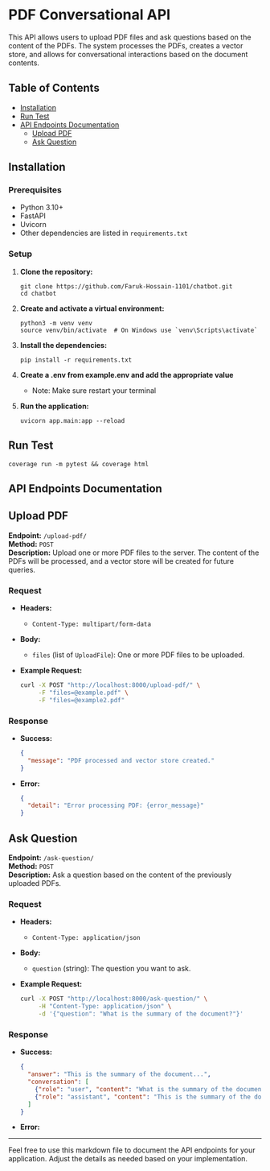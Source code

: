 # PDF Conversational API

This API allows users to upload PDF files and ask questions based on the content of the PDFs. The system processes the PDFs, creates a vector store, and allows for conversational interactions based on the document contents.

## Table of Contents
- [Installation](#installation)
- [Run Test](#run-test)
- [API Endpoints Documentation](#api-endpoints-documentation)
  - [Upload PDF](#upload-pdf)
  - [Ask Question](#ask-question)
  
## Installation

### Prerequisites
- Python 3.10+
- FastAPI
- Uvicorn
- Other dependencies are listed in `requirements.txt`

### Setup

1. **Clone the repository:**
   ```
   git clone https://github.com/Faruk-Hossain-1101/chatbot.git
   cd chatbot
   ```

2. **Create and activate a virtual environment:**
    ```
    python3 -m venv venv
    source venv/bin/activate  # On Windows use `venv\Scripts\activate`
    ```

3. **Install the dependencies:**
    ```
    pip install -r requirements.txt
    ```
4. **Create a .env from example.env and add the appropriate value**

   - Note: Make sure restart your terminal

5. **Run the application:**
    ```
    uvicorn app.main:app --reload
    ```
## Run Test
```
coverage run -m pytest && coverage html
```

## API Endpoints Documentation

## Upload PDF

**Endpoint:** `/upload-pdf/`  
**Method:** `POST`  
**Description:** Upload one or more PDF files to the server. The content of the PDFs will be processed, and a vector store will be created for future queries.

### Request

- **Headers:** 
  - `Content-Type: multipart/form-data`

- **Body:** 
  - `files` (list of `UploadFile`): One or more PDF files to be uploaded.

- **Example Request:**

    ```bash
    curl -X POST "http://localhost:8000/upload-pdf/" \
         -F "files=@example.pdf" \
         -F "files=@example2.pdf"
    ```

### Response

- **Success:**

    ```json
    {
      "message": "PDF processed and vector store created."
    }
    ```

- **Error:** 

    ```json
    {
      "detail": "Error processing PDF: {error_message}"
    }
    ```

## Ask Question

**Endpoint:** `/ask-question/`  
**Method:** `POST`  
**Description:** Ask a question based on the content of the previously uploaded PDFs.

### Request

- **Headers:** 
  - `Content-Type: application/json`

- **Body:** 
  - `question` (string): The question you want to ask.

- **Example Request:**

    ```bash
    curl -X POST "http://localhost:8000/ask-question/" \
         -H "Content-Type: application/json" \
         -d '{"question": "What is the summary of the document?"}'
    ```

### Response

- **Success:**

    ```json
    {
      "answer": "This is the summary of the document...",
      "conversation": [
        {"role": "user", "content": "What is the summary of the document?"},
        {"role": "assistant", "content": "This is the summary of the document..."}
      ]
    }
    ```

- **Error:**

---

Feel free to use this markdown file to document the API endpoints for your application. Adjust the details as needed based on your implementation.
